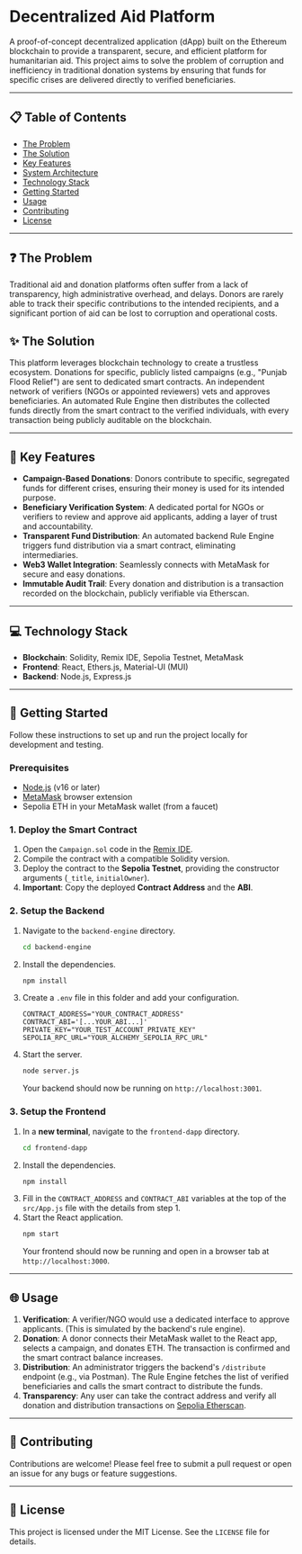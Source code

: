 # Decentralized Aid Platform

A proof-of-concept decentralized application (dApp) built on the Ethereum blockchain to provide a transparent, secure, and efficient platform for humanitarian aid. This project aims to solve the problem of corruption and inefficiency in traditional donation systems by ensuring that funds for specific crises are delivered directly to verified beneficiaries.

---

## 📋 Table of Contents
- [The Problem](#-the-problem)
- [The Solution](#-the-solution)
- [Key Features](#-key-features)
- [System Architecture](#-system-architecture)
- [Technology Stack](#-technology-stack)
- [Getting Started](#-getting-started)
- [Usage](#-usage)
- [Contributing](#-contributing)
- [License](#-license)

---

## ❓ The Problem

Traditional aid and donation platforms often suffer from a lack of transparency, high administrative overhead, and delays. Donors are rarely able to track their specific contributions to the intended recipients, and a significant portion of aid can be lost to corruption and operational costs.

## ✨ The Solution

This platform leverages blockchain technology to create a trustless ecosystem. Donations for specific, publicly listed campaigns (e.g., "Punjab Flood Relief") are sent to dedicated smart contracts. An independent network of verifiers (NGOs or appointed reviewers) vets and approves beneficiaries. An automated Rule Engine then distributes the collected funds directly from the smart contract to the verified individuals, with every transaction being publicly auditable on the blockchain.

---

## 🚀 Key Features

* **Campaign-Based Donations**: Donors contribute to specific, segregated funds for different crises, ensuring their money is used for its intended purpose.
* **Beneficiary Verification System**: A dedicated portal for NGOs or verifiers to review and approve aid applicants, adding a layer of trust and accountability.
* **Transparent Fund Distribution**: An automated backend Rule Engine triggers fund distribution via a smart contract, eliminating intermediaries.
* **Web3 Wallet Integration**: Seamlessly connects with MetaMask for secure and easy donations.
* **Immutable Audit Trail**: Every donation and distribution is a transaction recorded on the blockchain, publicly verifiable via Etherscan.

---



## 💻 Technology Stack

* **Blockchain**: Solidity, Remix IDE, Sepolia Testnet, MetaMask
* **Frontend**: React, Ethers.js, Material-UI (MUI)
* **Backend**: Node.js, Express.js

---

## 🔧 Getting Started

Follow these instructions to set up and run the project locally for development and testing.

### Prerequisites
* [Node.js](https://nodejs.org/) (v16 or later)
* [MetaMask](https://metamask.io/) browser extension
* Sepolia ETH in your MetaMask wallet (from a faucet)

### 1. Deploy the Smart Contract
1.  Open the `Campaign.sol` code in the [Remix IDE](https://remix.ethereum.org/).
2.  Compile the contract with a compatible Solidity version.
3.  Deploy the contract to the **Sepolia Testnet**, providing the constructor arguments (`_title`, `initialOwner`).
4.  **Important**: Copy the deployed **Contract Address** and the **ABI**.

### 2. Setup the Backend
1.  Navigate to the `backend-engine` directory.
    ```bash
    cd backend-engine
    ```
2.  Install the dependencies.
    ```bash
    npm install
    ```
3.  Create a `.env` file in this folder and add your configuration.
    ```env
    CONTRACT_ADDRESS="YOUR_CONTRACT_ADDRESS"
    CONTRACT_ABI='[...YOUR_ABI...]'
    PRIVATE_KEY="YOUR_TEST_ACCOUNT_PRIVATE_KEY"
    SEPOLIA_RPC_URL="YOUR_ALCHEMY_SEPOLIA_RPC_URL"
    ```
4.  Start the server.
    ```bash
    node server.js
    ```
    Your backend should now be running on `http://localhost:3001`.

### 3. Setup the Frontend
1.  In a **new terminal**, navigate to the `frontend-dapp` directory.
    ```bash
    cd frontend-dapp
    ```
2.  Install the dependencies.
    ```bash
    npm install
    ```
3.  Fill in the `CONTRACT_ADDRESS` and `CONTRACT_ABI` variables at the top of the `src/App.js` file with the details from step 1.
4.  Start the React application.
    ```bash
    npm start
    ```
    Your frontend should now be running and open in a browser tab at `http://localhost:3000`.

---

## 🌐 Usage

1.  **Verification**: A verifier/NGO would use a dedicated interface to approve applicants. (This is simulated by the backend's rule engine).
2.  **Donation**: A donor connects their MetaMask wallet to the React app, selects a campaign, and donates ETH. The transaction is confirmed and the smart contract balance increases.
3.  **Distribution**: An administrator triggers the backend's `/distribute` endpoint (e.g., via Postman). The Rule Engine fetches the list of verified beneficiaries and calls the smart contract to distribute the funds.
4.  **Transparency**: Any user can take the contract address and verify all donation and distribution transactions on [Sepolia Etherscan](https://sepolia.etherscan.io/).

---

## 🤝 Contributing

Contributions are welcome! Please feel free to submit a pull request or open an issue for any bugs or feature suggestions.

---

## 📜 License

This project is licensed under the MIT License. See the `LICENSE` file for details.
